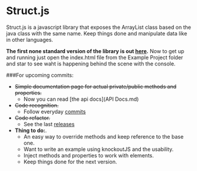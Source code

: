 Struct.js
=========

Struct.js is a javascript library that exposes the ArrayList class based on the java class with the same name. Keep things done and manipulate data like in other languages.

**The first none standard version of the library is out [here](../../releases).**
Now to get up and running just open the index.html file from the Example Project folder and star to see waht is happening behind the scene with the console.

###For upcoming commits:
- ~~Simple documentation page for actual private/public methods and properties.~~
    - Now you can read [the api docs](API Docs.md)
- ~~Code recognition.~~
    - Follow everyday [commits](../../commits)
- ~~Code refactor.~~
	- See the last [releases](releases)
- **Thing to do:**.
	- An easy way to override methods and keep reference to the base one.
	- Want to write an example using knockoutJS and the usability.
	- Inject methods and properties to work with elements.
	- Keep things done for the next version.
